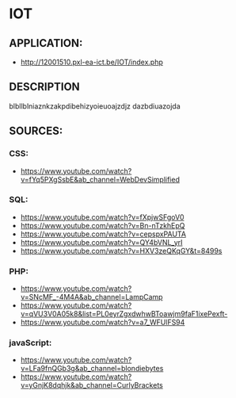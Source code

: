 # IOT

## APPLICATION:

- http://12001510.pxl-ea-ict.be/IOT/index.php

## DESCRIPTION

blbllblniaznkzakpdibehizyoieuoajzdjz
dazbdiuazojda

## SOURCES:

### CSS:
- https://www.youtube.com/watch?v=fYq5PXgSsbE&ab_channel=WebDevSimplified

### SQL:
- https://www.youtube.com/watch?v=fXpjwSFgoV0
- https://www.youtube.com/watch?v=Bn-nTzkhEpQ
- https://www.youtube.com/watch?v=cepspxPAUTA
- https://www.youtube.com/watch?v=QY4bVNL_yrI
- https://www.youtube.com/watch?v=HXV3zeQKqGY&t=8499s

### PHP:
- https://www.youtube.com/watch?v=SNcMF_-4M4A&ab_channel=LampCamp
- https://www.youtube.com/watch?v=qVU3V0A05k8&list=PL0eyrZgxdwhwBToawjm9faF1ixePexft-
- https://www.youtube.com/watch?v=a7_WFUlFS94

### javaScript:
- https://www.youtube.com/watch?v=LFa9fnQGb3g&ab_channel=blondiebytes
- https://www.youtube.com/watch?v=yGnjK8dqhjk&ab_channel=CurlyBrackets

